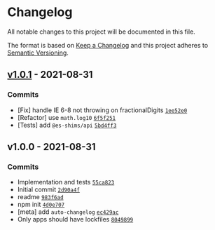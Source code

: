 # Changelog

All notable changes to this project will be documented in this file.

The format is based on [Keep a Changelog](https://keepachangelog.com/en/1.0.0/)
and this project adheres to [Semantic Versioning](https://semver.org/spec/v2.0.0.html).

## [v1.0.1](https://github.com/es-shims/Number.prototype.toExponential/compare/v1.0.0...v1.0.1) - 2021-08-31

### Commits

- [Fix] handle IE 6-8 not throwing on fractionalDigits [`1ee52e0`](https://github.com/es-shims/Number.prototype.toExponential/commit/1ee52e0fa49fbc355e7e57924f6d37851e03dfe8)
- [Refactor] use `math.log10` [`6f5f251`](https://github.com/es-shims/Number.prototype.toExponential/commit/6f5f2516c2b569cabe6ee4df494af4dd4c2366d1)
- [Tests] add `@es-shims/api` [`5bd4ff3`](https://github.com/es-shims/Number.prototype.toExponential/commit/5bd4ff3e81b7d3fe4bd58cb9cb3537de6a69f907)

## v1.0.0 - 2021-08-31

### Commits

- Implementation and tests [`55ca823`](https://github.com/es-shims/Number.prototype.toExponential/commit/55ca8234a02a70b2b48667eb6aaddfc84ed0b088)
- Initial commit [`2d90a4f`](https://github.com/es-shims/Number.prototype.toExponential/commit/2d90a4f26683d06e0aee61548bc47f8b16c97938)
- readme [`983f6ad`](https://github.com/es-shims/Number.prototype.toExponential/commit/983f6ad186010c65cda51a4199e5e7e1611dc83f)
- npm init [`4d0e707`](https://github.com/es-shims/Number.prototype.toExponential/commit/4d0e70756de6eb353d98c9aa08f0001966c1369b)
- [meta] add `auto-changelog` [`ec429ac`](https://github.com/es-shims/Number.prototype.toExponential/commit/ec429ac5acf030a6ff5eb809445e2e113787653f)
- Only apps should have lockfiles [`8049899`](https://github.com/es-shims/Number.prototype.toExponential/commit/8049899af4ddef6d2ce836151cc29f70eaf5217b)
